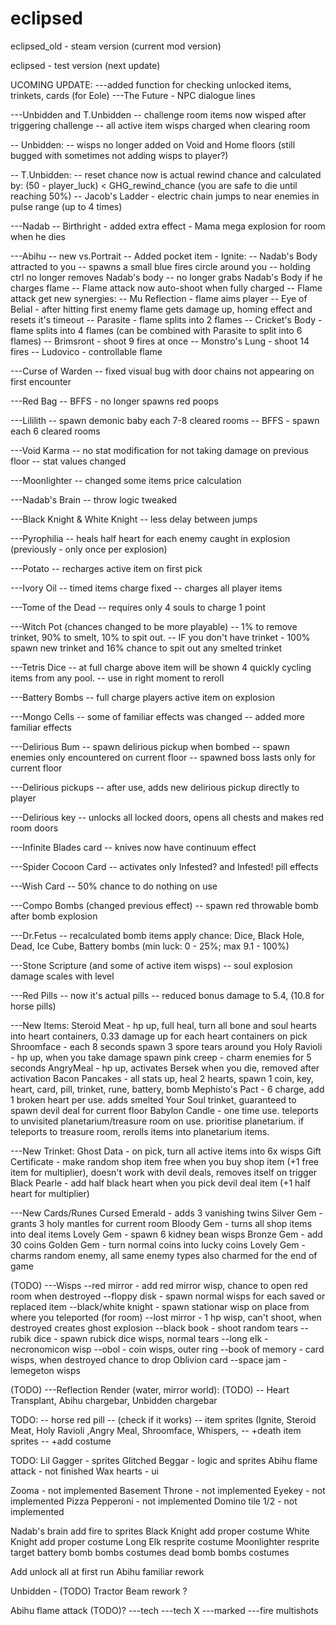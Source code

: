 # eclipsed

eclipsed_old - steam version (current mod version)

eclipsed - test version (next update)


UCOMING UPDATE:
---added function for checking unlocked items, trinkets, cards (for Eole)
---The Future - NPC dialogue lines

---Unbidden and T.Unbidden
-- challenge room items now wisped after triggering challenge
-- all active item wisps charged when clearing room

-- Unbidden:
-- wisps no longer added on Void and Home floors (still bugged with sometimes not adding wisps to player?)

-- T.Unbidden:
-- reset chance now is actual rewind chance and calculated by: (50 - player_luck) < GHG_rewind_chance (you are safe to die until reaching 50%)
-- Jacob's Ladder - electric chain jumps to near enemies in pulse range (up to 4 times)

---Nadab
-- Birthright - added extra effect - Mama mega explosion for room when he dies

---Abihu
-- new vs.Portrait
-- Added pocket item - Ignite:
--		Nadab's Body attracted to you
--		spawns a small blue fires circle around you
-- holding ctrl no longer removes Nadab's body
-- no longer grabs Nadab's Body if he charges flame
-- Flame attack now auto-shoot when fully charged
-- Flame attack get new synergies:
-- Mu Reflection - flame aims player
-- Eye of Belial - after hitting first enemy flame gets damage up, homing effect and resets it's timeout
-- Parasite - flame splits into 2 flames
-- Cricket's Body - flame splits into 4 flames (can be combined with Parasite to split into 6 flames)
-- Brimsront - shoot 9 fires at once
-- Monstro's Lung - shoot 14 fires
-- Ludovico - controllable flame

---Curse of Warden
-- fixed visual bug with door chains not appearing on first encounter

---Red Bag
-- BFFS - no longer spawns red poops

---Lililith
-- spawn demonic baby each 7-8 cleared rooms
-- BFFS - spawn each 6 cleared rooms

---Void Karma
-- no stat modification for not taking damage on previous floor
-- stat values changed

---Moonlighter
-- changed some items price calculation

---Nadab's Brain
-- throw logic tweaked

---Black Knight & White Knight
-- less delay between jumps

---Pyrophilia
-- heals half heart for each enemy caught in explosion (previously - only once per explosion)

---Potato
-- recharges active item on first pick

---Ivory Oil
-- timed items charge fixed
-- charges all player items

---Tome of the Dead
-- requires only 4 souls to charge 1 point

---Witch Pot (chances changed to be more playable)
-- 1% to remove trinket, 90% to smelt, 10% to spit out.
-- IF you don't have trinket - 100% spawn new trinket and 16% chance to spit out any smelted trinket

---Tetris Dice
-- at full charge above item will be shown 4 quickly cycling items from any pool.
-- use in right moment to reroll

---Battery Bombs
-- full charge players active item on explosion

---Mongo Cells
-- some of familiar effects was changed
-- added more familiar effects

---Delirious Bum
-- spawn delirious pickup when bombed
-- spawn enemies only encountered on current floor
-- spawned boss lasts only for current floor

---Delirious pickups
-- after use, adds new delirious pickup directly to player

---Delirious key
-- unlocks all locked doors, opens all chests and makes red room doors

---Infinite Blades card
-- knives now have continuum effect

---Spider Cocoon Card
-- activates only Infested? and Infested! pill effects

---Wish Card
-- 50% chance to do nothing on use

---Compo Bombs (changed previous effect)
-- spawn red throwable bomb after bomb explosion

---Dr.Fetus
-- recalculated bomb items apply chance: Dice, Black Hole, Dead, Ice Cube, Battery bombs (min luck: 0 - 25%; max 9.1 - 100%)

---Stone Scripture (and some of active item wisps)
-- soul explosion damage scales with level

---Red Pills
-- now it's actual pills
-- reduced bonus damage to 5.4, (10.8 for horse pills)

---New Items:
Steroid Meat - hp up, full heal, turn all bone and soul hearts into heart containers, 0.33 damage up for each heart containers on pick
Shroomface - each 8 seconds spawn 3 spore tears around you
Holy Ravioli - hp up, when you take damage spawn pink creep - charm enemies for 5 seconds
AngryMeal - hp up, activates Bersek when you die, removed after activation
Bacon Pancakes - all stats up, heal 2 hearts, spawn 1 coin, key, heart, card, pill, trinket, rune, battery, bomb
Mephisto's Pact - 6 charge, add 1 broken heart per use. adds smelted Your Soul trinket, guaranteed to spawn devil deal for current floor
Babylon Candle - one time use. teleports to unvisited planetarium/treasure room on use. prioritise planetarium. if teleports to treasure room, rerolls items into planetarium items.


---New Trinket:
Ghost Data - on pick, turn all active items into 6x wisps
Gift Certificate - make random shop item free when you buy shop item (+1 free item for multiplier), doesn't work with devil deals, removes itself on trigger
Black Pearle - add half black heart when you pick devil deal item (+1 half heart for multiplier)

---New Cards/Runes
Cursed Emerald - adds 3 vanishing twins
Silver Gem - grants 3 holy mantles for current room
Bloody Gem - turns all shop items into deal items
Lovely Gem - spawn 6 kidney bean wisps
Bronze Gem - add 30 coins
Golden Gem - turn normal coins into lucky coins
Lovely Gem - charms random enemy, all same enemy types also charmed for the end of game


(TODO)
---Wisps
--red mirror - add red mirror wisp,  chance to open red room when destroyed
--floppy disk - spawn normal wisps for each saved or replaced item
--black/white knight - spawn stationar wisp on place from where you teleported (for room)
--lost mirror - 1 hp wisp, can't shoot, when destroyed creates ghost explosion
--black book - shoot random tears
--rubik dice - spawn rubick dice wisps, normal tears
--long elk - necronomicon wisp
--obol - coin wisps, outer ring
--book of memory - card wisps, when destroyed chance to drop Oblivion card
--space jam - lemegeton wisps

(TODO)
---Reflection Render (water, mirror world): (TODO)
-- Heart Transplant, Abihu chargebar, Unbidden chargebar

TODO:
-- horse red pill				-- (check if it works)
-- item sprites (Ignite, Steroid Meat, Holy Ravioli ,Angry Meal, Shroomface, Whispers,
-- +death item sprites
-- +add costume


TODO:
Lil Gagger - sprites
Glitched Beggar - logic and sprites
Abihu flame attack - not finished
Wax hearts - ui

Zooma			- not implemented
Basement Throne	- not implemented
Eyekey			- not implemented
Pizza Pepperoni - not implemented
Domino tile 1/2 - not implemented

Nadab's brain	add fire to sprites
Black Knight	add proper costume
White Knight	add proper costume
Long Elk		resprite costume
Moonlighter		resprite target
battery bomb 	bombs costumes
dead bomb		bombs costumes

Add unlock all at first run
Abihu familiar rework

Unbidden - (TODO)
Tractor Beam rework ?

Abihu flame attack (TODO)?
---tech
---tech X
---marked
---fire multishots
